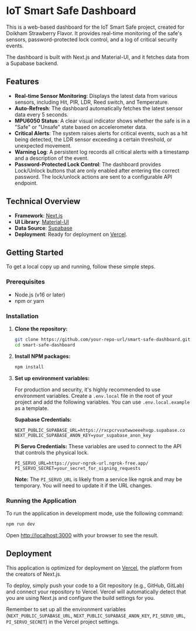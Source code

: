 # IoT Smart Safe Dashboard

This is a web-based dashboard for the IoT Smart Safe project, created for Doikham Strawberry Flavor. It provides real-time monitoring of the safe's sensors, password-protected lock control, and a log of critical security events.

The dashboard is built with Next.js and Material-UI, and it fetches data from a Supabase backend.

## Features

- **Real-time Sensor Monitoring**: Displays the latest data from various sensors, including Hit, PIR, LDR, Reed switch, and Temperature.
- **Auto-Refresh**: The dashboard automatically fetches the latest sensor data every 5 seconds.
- **MPU6050 Status**: A clear visual indicator shows whether the safe is in a "Safe" or "Unsafe" state based on accelerometer data.
- **Critical Alerts**: The system raises alerts for critical events, such as a hit being detected, the LDR sensor exceeding a certain threshold, or unexpected movement.
- **Warning Log**: A persistent log records all critical alerts with a timestamp and a description of the event.
- **Password-Protected Lock Control**: The dashboard provides Lock/Unlock buttons that are only enabled after entering the correct password. The lock/unlock actions are sent to a configurable API endpoint.

## Technical Overview

- **Framework**: [Next.js](https://nextjs.org/)
- **UI Library**: [Material-UI](https://mui.com/)
- **Data Source**: [Supabase](https://supabase.io/)
- **Deployment**: Ready for deployment on [Vercel](https://vercel.com/).

## Getting Started

To get a local copy up and running, follow these simple steps.

### Prerequisites

- Node.js (v16 or later)
- npm or yarn

### Installation

1.  **Clone the repository:**
    ```sh
    git clone https://github.com/your-repo-url/smart-safe-dashboard.git
    cd smart-safe-dashboard
    ```

2.  **Install NPM packages:**
    ```sh
    npm install
    ```

3.  **Set up environment variables:**

    For production and security, it's highly recommended to use environment variables. Create a `.env.local` file in the root of your project and add the following variables. You can use `.env.local.example` as a template.

    **Supabase Credentials:**
    ```env
    NEXT_PUBLIC_SUPABASE_URL=https://rxcpcrvvatwwoeeehvqp.supabase.co
    NEXT_PUBLIC_SUPABASE_ANON_KEY=your_supabase_anon_key
    ```

    **Pi Servo Credentials:**
    These variables are used to connect to the API that controls the physical lock.
    ```env
    PI_SERVO_URL=https://your-ngrok-url.ngrok-free.app/
    PI_SERVO_SECRET=your_secret_for_signing_requests
    ```
    **Note:** The `PI_SERVO_URL` is likely from a service like ngrok and may be temporary. You will need to update it if the URL changes.


### Running the Application

To run the application in development mode, use the following command:

```sh
npm run dev
```

Open [http://localhost:3000](http://localhost:3000) with your browser to see the result.

## Deployment

This application is optimized for deployment on [Vercel](https://vercel.com/), the platform from the creators of Next.js.

To deploy, simply push your code to a Git repository (e.g., GitHub, GitLab) and connect your repository to Vercel. Vercel will automatically detect that you are using Next.js and configure the build settings for you.

Remember to set up all the environment variables (`NEXT_PUBLIC_SUPABASE_URL`, `NEXT_PUBLIC_SUPABASE_ANON_KEY`, `PI_SERVO_URL`, `PI_SERVO_SECRET`) in the Vercel project settings.
